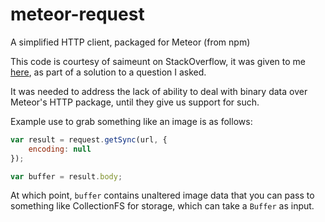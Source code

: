 # meteor-request

A simplified HTTP client, packaged for Meteor (from npm)

This code is courtesy of saimeunt on StackOverflow, it was given to me [here](http://stackoverflow.com/questions/25654965/downloading-remote-images-using-meteor-cfs/25655326#25655326), as
part of a solution to a question I asked.

It was needed to address the lack of ability to deal with binary data over
Meteor's HTTP package, until they give us support for such.

Example use to grab something like an image is as follows:

```javascript
var result = request.getSync(url, {
	encoding: null
});

var buffer = result.body;
```

At which point, `buffer` contains unaltered image data that you can pass to
something like CollectionFS for storage, which can take a `Buffer` as input.
